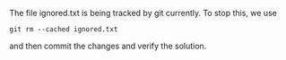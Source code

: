 The file ignored.txt is being tracked by git currently. To stop this, we use 

```
git rm --cached ignored.txt
```

and then commit the changes and verify the solution.